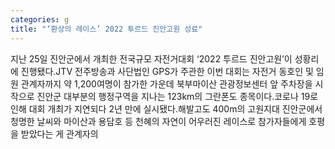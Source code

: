 ```yaml
---
categories: g
title: "‘환상의 레이스’ 2022 투르드 진안고원 성료"
---
```

지난 25일 진안군에서 개최한 전국규모 자전거대회 ‘2022 투르드 진안고원’이 성황리에 진행됐다.JTV 전주방송과 사단법인 GPS가 주관한 이번 대회는 자전거 동호인 및 임원 관계자까지 약 1,200여명이 참가한 가운데 북부마이산 관광정보센터 앞 주차장을 시작으로 진안군 대부분의 행정구역을 지나는 123km의 그란폰도 종목이다.코로나 19로 인해 대회 개최가 지연되다 2년 만에 실시됐다.해발고도 400m의 고원지대 진안군에서 청명한 날씨와 마이산과 용담호 등 천혜의 자연이 어우러진 레이스로 참가자들에게 호평을 받았다는 게 관계자의